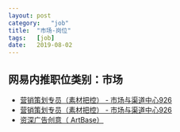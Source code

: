 ```yaml
---
layout:	post
category:	"job"
title:	"市场-岗位"
tags:	[job]
date:	2019-08-02
---
```

## 网易内推职位类别：市场
- [营销策划专员（素材把控） - 市场与渠道中心926](http://mobile.bole.netease.com/bole/boleDetail?id=17497&employeeId=346f03c3cda5f04c&key=all)
- [营销策划专员（素材把控） - 市场与渠道中心926](http://mobile.bole.netease.com/bole/boleDetail?id=17497&employeeId=346f03c3cda5f04c&key=all)
- [资深广告创意（ ArtBase）](http://mobile.bole.netease.com/bole/boleDetail?id=17198&employeeId=346f03c3cda5f04c&key=all)
